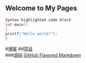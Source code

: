 ## Welcome to My Pages

```c
Syntax highlighted code block
int main()
{
printf("Hello world!");
}
```
#[博客](http://www.baidu.com/) 
##[项目]()  
###[源码]()
 [GitHub Flavored Markdown](https://guides.github.com/features/mastering-markdown/)
